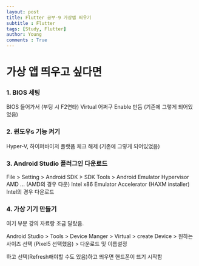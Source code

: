 ```yaml
---
layout: post
title: Flutter 공부-9 가상앱 띄우기
subtitle : Flutter
tags: [Study, Flutter]
author: Young
comments : True
---
```

# 가상 앱 띄우고 싶다면

### 1. BIOS 세팅

BIOS 들어가서 (부팅 시 F2연타)
Virtual 어쩌구 Enable 만듬
(기존에 그렇게 되어있었음)

### 2. 윈도우s 기능 켜기 
Hyper-V, 하이퍼바이저 플랫폼 체크 해제 (기존에 그렇게 되어있었음)


### 3. Android Studio 플러그인 다운로드
File > Setting > Android SDK > SDK Tools > 
Android Emulator Hypervisor AMD ... (AMD의 경우 다운)
Intel x86 Emulator Accelerator (HAXM installer) Intel의 경우 다운로드


### 4. 가상 기기 만들기
여기 부분 강의 자료랑 조금 달랐음.

Android Studio > Tools > Device Manger > Virtual > create Device >
원하는 사이즈 선택 (Pixel5 선택했음) > 다운로드 및 이름설정 

하고 선택(Refresh해야할 수도 있음)하고 띄우면 핸드폰이 뜨기 시작함

